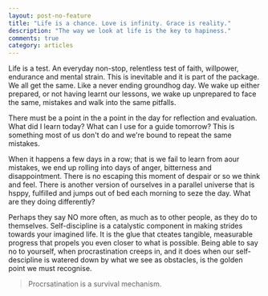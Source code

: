 ```yaml
---
layout: post-no-feature
title: "Life is a chance. Love is infinity. Grace is reality."
description: "The way we look at life is the key to hapiness."
comments: true
category: articles
---
```


Life is a test. An everyday non-stop, relentless test of faith, willpower, endurance and mental strain. This is inevitable and it is part of the package. We all get the same. Like a never ending groundhog day. We wake up either prepared, or not having learnt our lessons, we wake up unprepared to face the same, mistakes and walk into the same pitfalls.

There must be a point in the a point in the day for reflection and evaluation. What did I learn today? What can I use for a guide tomorrow? This is something most of us don't do and we're bound to repeat the same mistakes.

When it happens a few days in a row; that is we fail to learn from aour mistakes, we end up rolling into days of anger, bitterness and disappointment. There is no escaping this moment of despair or so we think and feel. There is another version of ourselves in a parallel universe that is hsppy, fulfilled and jumps out of bed each morning to seze the day. What are they doing differently?

Perhaps they say NO more often, as much as to other people, as they do to themselves. Self-discipline is a catalystic component in making strides towards your imagined life. It is the glue that cteates tangible, measurable progress that propels you even closer to what is possible. Being able to say no to yourself, when procrastination creeps in, and it does when our self-descipline is watered down by what we see as obstacles, is the golden point we must recognise.

> Procrsatination is a survival mechanism.


